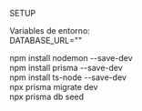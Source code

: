 SETUP <br/>

Variables de entorno: <br/>
DATABASE_URL="" <br/>

npm install nodemon --save-dev <br/>
npm install prisma --save-dev <br/>
npm install ts-node --save-dev <br/>
npx prisma migrate dev <br/>
npx prisma db seed <br/>
